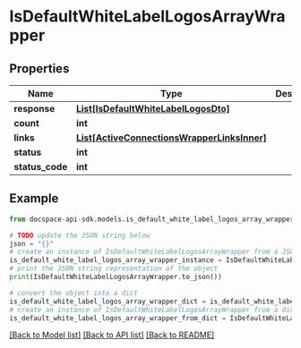 # IsDefaultWhiteLabelLogosArrayWrapper

## Properties

Name | Type | Description | Notes
------------ | ------------- | ------------- | -------------
**response** | [**List[IsDefaultWhiteLabelLogosDto]**](IsDefaultWhiteLabelLogosDto.md) |  | [optional] 
**count** | **int** |  | [optional] 
**links** | [**List[ActiveConnectionsWrapperLinksInner]**](ActiveConnectionsWrapperLinksInner.md) |  | [optional] 
**status** | **int** |  | [optional] 
**status_code** | **int** |  | [optional] 

## Example

```python
from docspace-api-sdk.models.is_default_white_label_logos_array_wrapper import IsDefaultWhiteLabelLogosArrayWrapper

# TODO update the JSON string below
json = "{}"
# create an instance of IsDefaultWhiteLabelLogosArrayWrapper from a JSON string
is_default_white_label_logos_array_wrapper_instance = IsDefaultWhiteLabelLogosArrayWrapper.from_json(json)
# print the JSON string representation of the object
print(IsDefaultWhiteLabelLogosArrayWrapper.to_json())

# convert the object into a dict
is_default_white_label_logos_array_wrapper_dict = is_default_white_label_logos_array_wrapper_instance.to_dict()
# create an instance of IsDefaultWhiteLabelLogosArrayWrapper from a dict
is_default_white_label_logos_array_wrapper_from_dict = IsDefaultWhiteLabelLogosArrayWrapper.from_dict(is_default_white_label_logos_array_wrapper_dict)
```
[[Back to Model list]](../README.md#documentation-for-models) [[Back to API list]](../README.md#documentation-for-api-endpoints) [[Back to README]](../README.md)


